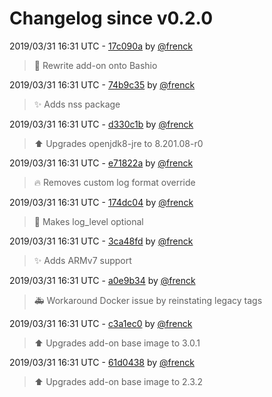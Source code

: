 # Changelog since v0.2.0

2019/03/31 16:31 UTC - [17c090a](https://github.com/hassio-addons/addon-traccar/commit/17c090a97b6e600b03191250ff50ddec9f69c89d) by [@frenck](https://github.com/frenck)
> :hammer: Rewrite add-on onto Bashio 

2019/03/31 16:31 UTC - [74b9c35](https://github.com/hassio-addons/addon-traccar/commit/74b9c35ea074fbad4a651de97acdb27218b105ee) by [@frenck](https://github.com/frenck)
> :sparkles: Adds nss package 

2019/03/31 16:31 UTC - [d330c1b](https://github.com/hassio-addons/addon-traccar/commit/d330c1b1a138f063746279691f392b79b7f93f9e) by [@frenck](https://github.com/frenck)
> :arrow_up: Upgrades openjdk8-jre to 8.201.08-r0 

2019/03/31 16:31 UTC - [e71822a](https://github.com/hassio-addons/addon-traccar/commit/e71822affc4cf4f8e3fbcf8d253779a47c5bd5a5) by [@frenck](https://github.com/frenck)
> :fire: Removes custom log format override 

2019/03/31 16:31 UTC - [174dc04](https://github.com/hassio-addons/addon-traccar/commit/174dc04e8d6f91a486f42cefe9ccb52528be880f) by [@frenck](https://github.com/frenck)
> :hammer: Makes log_level optional 

2019/03/31 16:31 UTC - [3ca48fd](https://github.com/hassio-addons/addon-traccar/commit/3ca48fd7ad57a947e5ad5cd907f5acaeb51fe1b2) by [@frenck](https://github.com/frenck)
> :sparkles: Adds ARMv7 support 

2019/03/31 16:31 UTC - [a0e9b34](https://github.com/hassio-addons/addon-traccar/commit/a0e9b34a34f37ce57ad675d5326cedf8403c3bf1) by [@frenck](https://github.com/frenck)
> :ambulance: Workaround Docker issue by reinstating legacy tags 

2019/03/31 16:31 UTC - [c3a1ec0](https://github.com/hassio-addons/addon-traccar/commit/c3a1ec03bbd41744681d81aed94c16697fabe50d) by [@frenck](https://github.com/frenck)
> :arrow_up: Upgrades add-on base image to 3.0.1 

2019/03/31 16:31 UTC - [61d0438](https://github.com/hassio-addons/addon-traccar/commit/61d0438abbbecfe3079ed1d70d2cdc6cc5c03877) by [@frenck](https://github.com/frenck)
> :arrow_up: Upgrades add-on base image to 2.3.2 

